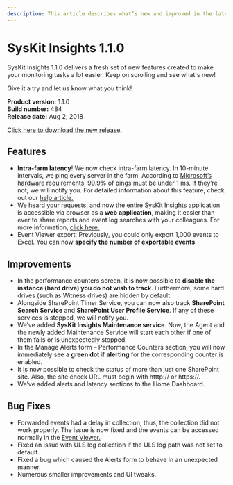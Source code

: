 ```yaml
---
description: This article describes what’s new and improved in the latest version of SysKit Insights.
---
```


# SysKit Insights 1.1.0

SysKit Insights 1.1.0 delivers a fresh set of new features created to make your monitoring tasks a lot easier. Keep on scrolling and see what's new!

Give it a try and let us know what you think!

**Product version:** 1.1.0  
**Build number:** 484  
**Release date:** Aug 2, 2018

[Click here to download the new release.](https://www.syskit.com/products/insights/download/)

## Features

* **Intra-farm latency**! We now check intra-farm latency. In 10-minute intervals, we ping every server in the farm. According to [Microsoft’s hardware requirements](https://docs.microsoft.com/en-us/sharepoint/install/hardware-and-software-requirements), 99.9% of pings must be under 1 ms. If they’re not, we will notify you. For detailed information about this feature, check out our [help article.](../get-to-know-insights/latency-screen.md)
* We heard your requests, and now the entire SysKit Insights application is accessible via browser as a **web application**, making it easier than ever to share reports and event log searches with your colleagues. For more information, [click here.](../get-to-know-insights/web-application.md)
* Event Viewer export: Previously, you could only export 1,000 events to Excel. You can now **specify the number of exportable events**.

## Improvements

* In the performance counters screen, it is now possible to **disable the instance \(hard drive\) you do not wish to track**. Furthermore, some hard drives \(such as Witness drives\) are hidden by default.
* Alongside SharePoint Timer Service, you can now also track **SharePoint Search Service** and **SharePoint User Profile Service**. If any of these services is stopped, we will notify you.
* We’ve added **SysKit Insights Maintenance service**. Now, the Agent and the newly added Maintenance Service will start each other if one of them fails or is unexpectedly stopped.
* In the Manage Alerts form – Performance Counters section, you will now immediately see a **green dot** if **alerting** for the corresponding counter is enabled.
* It is now possible to check the status of more than just one SharePoint site. Also, the site check URL must begin with htttp:// or https://. 
* We’ve added alerts and latency sections to the Home Dashboard. 

## Bug Fixes

* Forwarded events had a delay in collection; thus, the collection did not work properly. The issue is now fixed and the events can be accessed normally in the [Event Viewer.](../get-to-know-insights/event-viewer.md)
* Fixed an issue with ULS log collection if the ULS log path was not set to default.
* Fixed a bug which caused the Alerts form to behave in an unexpected manner.
* Numerous smaller improvements and UI tweaks.


